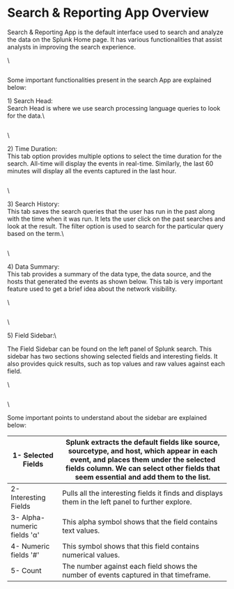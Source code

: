 # Search & Reporting App Overview

Search & Reporting App is the default interface used to search and analyze the data on the Splunk Home page. It has various functionalities that assist analysts in improving the search experience.

\


<figure><img src="https://tryhackme-images.s3.amazonaws.com/user-uploads/5e8dd9a4a45e18443162feab/room-content/68395fd11ab6b3a4ebb5d4a4a77c8b36.png" alt=""><figcaption></figcaption></figure>

Some important functionalities present in the search App are explained below:

1\) Search Head:\
Search Head is where we use search processing language queries to look for the data.\


<div align="center">

<img src="https://tryhackme-images.s3.amazonaws.com/user-uploads/5e8dd9a4a45e18443162feab/room-content/b162472e5f02c1a9ec6b92ee052ff415.png" alt="">

</div>

\


2\) Time Duration:\
This tab option provides multiple options to select the time duration for the search. All-time will display the events in real-time. Similarly, the last 60 minutes will display all the events captured in the last hour.

<div align="center">

<img src="https://tryhackme-images.s3.amazonaws.com/user-uploads/5e8dd9a4a45e18443162feab/room-content/d759303fcea6ffaf5b48bea06abb383f.png" alt="">

</div>

\


3\) Search History:\
This tab saves the search queries that the user has run in the past along with the time when it was run. It lets the user click on the past searches and look at the result. The filter option is used to search for the particular query based on the term.\


<div align="center">

<img src="https://tryhackme-images.s3.amazonaws.com/user-uploads/5e8dd9a4a45e18443162feab/room-content/3b9087b12c5dd849dae2e61cdd7ba93a.png" alt="">

</div>

\


4\) Data Summary:\
This tab provides a summary of the data type, the data source, and the hosts that generated the events as shown below. This tab is very important feature used to get a brief idea about the network visibility.

\


<figure><img src="https://tryhackme-images.s3.amazonaws.com/user-uploads/5e8dd9a4a45e18443162feab/room-content/81459123900e070704fe4fdac9f9b33e.gif" alt=""><figcaption></figcaption></figure>

\


5\) Field Sidebar:\


The Field Sidebar can be found on the left panel of Splunk search. This sidebar has two sections showing selected fields and interesting fields. It also provides quick results, such as top values and raw values against each field.

\


<figure><img src="https://tryhackme-images.s3.amazonaws.com/user-uploads/5e8dd9a4a45e18443162feab/room-content/78cb1326f4351a7127062f2bc96273dc.png" alt=""><figcaption></figcaption></figure>

\


Some important points to understand about the sidebar are explained below:

| 1- Selected Fields          | Splunk extracts the default fields like source, sourcetype, and host, which appear in each event, and places them under the selected fields column. We can select other fields that seem essential and add them to the list. |
| --------------------------- | ---------------------------------------------------------------------------------------------------------------------------------------------------------------------------------------------------------------------------- |
| 2- Interesting Fields       | Pulls all the interesting fields it finds and displays them in the left panel to further explore.                                                                                                                            |
| 3- Alpha-numeric fields 'α' | This alpha symbol shows that the field contains text values.                                                                                                                                                                 |
| 4- Numeric fields '#'       | This symbol shows that this field contains numerical values.                                                                                                                                                                 |
| 5- Count                    | The number against each field shows the number of events captured in that timeframe.                                                                                                                                         |
